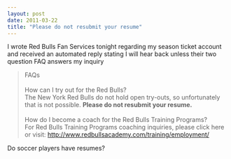 ```yaml
---
layout: post
date: 2011-03-22
title: "Please do not resubmit your resume"
---
```

<p>I wrote Red Bulls Fan Services tonight regarding my season ticket account and received an automated reply stating I will hear back unless their two question FAQ answers my inquiry</p>&#13;
<blockquote>&#13;
<p><span>FAQs<br /><br />How can I try out for the Red Bulls?<br />The New York Red Bulls do not hold open try-outs, so unfortunately that is not possible. <strong>Please do not resubmit your resume.</strong><br /><br />How do I become a coach for the Red Bulls Training Programs?<br />For Red Bulls Training Programs coaching inquiries, please click here or visit: <a target="_blank" href="http://www.redbullsacademy.com/training/employment/">http://www.redbullsacademy.com/training/employment/</a></span></p>&#13;
</blockquote>&#13;
<p><span>Do soccer players have resumes?</span></p> 
